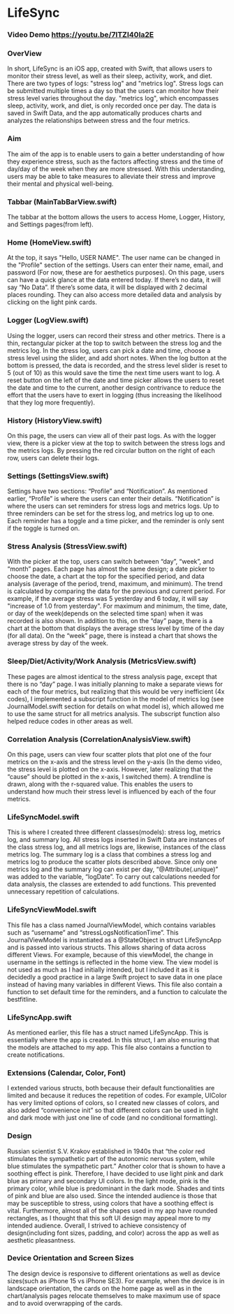# LifeSync
### Video Demo https://youtu.be/7lTZI40Ia2E

### OverView
In short, LifeSync is an iOS app, created with Swift, that allows users to monitor their stress level, as well as their sleep, activity, work, and diet. There are two types of logs: "stress log" and "metrics log". Stress logs can be submitted multiple times a day so that the users can monitor how their stress level varies throughout the day. "metrics log", which encompasses sleep, activity, work, and diet, is only recorded once per day. The data is saved in Swift Data, and the app automatically produces charts and analyzes the relationships between stress and the four metrics.

### Aim
The aim of the app is to enable users to gain a better understanding of how they experience stress, such as the factors affecting stress and the time of day/day of the week when they are more stressed. With this understanding, users may be able to take measures to alleviate their stress and improve their mental and physical well-being.

### Tabbar (MainTabBarView.swift)
The tabbar at the bottom allows the users to access Home, Logger, History, and Settings pages(from left).

### Home (HomeView.swift)
At the top, it says "Hello, USER NAME". The user name can be changed in the "Profile" section of the settings. Users can enter their name, email, and password (For now, these are for aesthetics purposes). On this page, users can have a quick glance at the data entered today. If there’s no data, it will say “No Data”. If there’s some data, it will be displayed with 2 decimal places rounding. They can also access more detailed data and analysis by clicking on the light pink cards.

### Logger (LogView.swift)
Using the logger, users can record their stress and other metrics. There is a thin, rectangular picker at the top to switch between the stress log and the metrics log. In the stress log, users can pick a date and time, choose a stress level using the slider, and add short notes. When the log button at the bottom is pressed, the data is recorded, and the stress level slider is reset to 5 (out of 10) as this would save the time the next time users want to log. A reset button on the left of the date and time picker allows the users to reset the date and time to the current, another design contrivance to reduce the effort that the users have to exert in logging (thus increasing the likelihood that they log more frequently).

### History (HistoryView.swift)
On this page, the users can view all of their past logs. As with the logger view, there is a picker view at the top to switch between the stress logs and the metrics logs. By pressing the red circular button on the right of each row, users can delete their logs.

### Settings (SettingsView.swift)
Settings have two sections: “Profile” and “Notification”. As mentioned earlier, “Profile” is where the users can enter their details. “Notification” is where the users can set reminders for stress logs and metrics logs. Up to three reminders can be set for the stress log, and metrics log up to one. Each reminder has a toggle and a time picker, and the reminder is only sent if the toggle is turned on.

### Stress Analysis (StressView.swift)
With the picker at the top, users can switch between “day”, “week”, and “month” pages. Each page has almost the same design; a date picker to choose the date, a chart at the top for the specified period, and data analysis (average of the period, trend, maximum, and minimum). The trend is calculated by comparing the data for the previous and current period. For example, if the average stress was 5 yesterday and 6 today, it will say "increase of 1.0 from yesterday". For maximum and minimum, the time, date, or day of the week(depends on the selected time span) when it was recorded is also shown. In addition to this, on the “day” page, there is a chart at the bottom that displays the average stress level by time of the day (for all data). On the “week” page, there is instead a chart that shows the average stress by day of the week.

### Sleep/Diet/Activity/Work Analysis (MetricsView.swift)
These pages are almost identical to the stress analysis page, except that there is no “day” page. I was initially planning to make a separate views for each of the four metrics, but realizing that this would be very inefficient (4x codes), I implemented a subscript function in the model of metrics log (see JournalModel.swift section for details on what model is), which allowed me to use the same struct for all metrics analysis. The subscript function also helped reduce codes in other areas as well.

### Correlation Analysis (CorrelationAnalysisView.swift)
On this page, users can view four scatter plots that plot one of the four metrics on the x-axis and the stress level on the y-axis (In the demo video, the stress level is plotted on the x-axis. However, later realizing that the “cause” should be plotted in the x-axis, I switched them). A trendline is drawn, along with the r-squared value. This enables the users to understand how much their stress level is influenced by each of the four metrics.

### LifeSyncModel.swift
This is where I created three different classes(models): stress log, metrics log, and summary log. All stress logs inserted in Swift Data are instances of the class stress log, and all metrics logs are, likewise, instances of the class metrics log. The summary log is a class that combines a stress log and metrics log to produce the scatter plots described above. Since only one metrics log and the summary log can exist per day, “@Attribute(.unique)” was added to the variable, “logDate”.
To carry out calculations needed for data analysis, the classes are extended to add functions. This prevented unnecessary repetition of calculations.

### LifeSyncViewModel.swift
This file has a class named JournalViewModel, which contains variables such as “username” and “stressLogsNotificationTime”. This JournalViewModel is instantiated as a @StateObject in struct LifeSyncApp and is passed into various structs. This allows sharing of data across different Views. For example, because of this viewModel, the change in username in the settings is reflected in the home view. The view model is not used as much as I had initially intended, but I included it as it is decidedly a good practice in a large Swift project to save data in one place instead of having many variables in different Views.
This file also contain a function to set default time for the reminders, and a function to calculate the bestfitline.

### LifeSyncApp.swift
As mentioned earlier, this file has a struct named LifeSyncApp. This is essentially where the app is created. In this struct, I am also ensuring that the models are attached to my app.
This file also contains a function to create notifications.

### Extensions (Calendar, Color, Font)
I extended various structs, both because their default functionalities are limited and because it reduces the repetition of codes. For example, UIColor has very limited options of colors, so I created new classes of colors, and also added “convenience init” so that different colors can be used in light and dark mode with just one line of code (and no conditional formatting).

### Design
Russian scientist S.V. Krakov established in 1940s that “the color red stimulates the sympathetic part of the autonomic nervous system, while blue stimulates the sympathetic part.” Another color that is shown to have a soothing effect is pink.
Therefore, I have decided to use light pink and dark blue as primary and secondary UI colors. In the light mode, pink is the primary color, while blue is predominant in the dark mode. Shades and tints of pink and blue are also used. Since the intended audience is those that may be susceptible to stress, using colors that have a soothing effect is vital.
Furthermore, almost all of the shapes used in my app have rounded rectangles, as I thought that this soft UI design may appeal more to my intended audience.
Overall, I strived to achieve consistency of design(including font sizes, padding, and color) across the app as well as aesthetic pleasantness. 

### Device Orientation and Screen Sizes
The design device is responsive to different orientations as well as device sizes(such as iPhone 15 vs iPhone SE3). For example, when the device is in landscape orientation, the cards on the home page as well as in the chart/analysis pages relocate themselves to make maximum use of space and to avoid overwrapping of the cards.


































